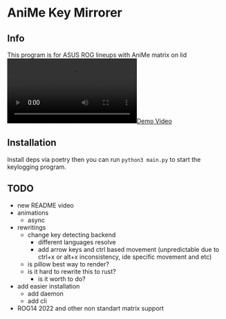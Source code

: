 # AniMe Key Mirrorer
## Info
This program is for ASUS ROG lineups with AniMe matrix on lid
[![Demo Video](https://cdn.discordapp.com/attachments/736971456650412114/1081972900044734595/PXL_20230305_1611064473.mp4)](https://cdn.discordapp.com/attachments/736971456650412114/1081972900044734595/PXL_20230305_1611064473.mp4)
## Installation
Install deps via poetry then you can run `python3 main.py` to start the keylogging program.
## TODO
- new README video
- animations
  - async
- rewritings
  - change key detecting backend
    - different languages resolve
    - add arrow keys and ctrl based movement (unpredictable due to ctrl+x or alt+x inconsistency, ide specific movement and etc)
  - is pillow best way to render?
  - is it hard to rewrite this to rust?
    - is it worth to do?
- add easier installation
  - add daemon
  - add cli
- ROG14 2022 and other non standart matrix support
